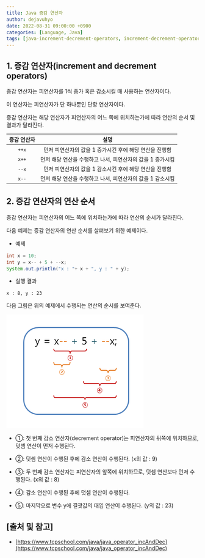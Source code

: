 ```yaml
---
title: Java 증감 연산자
author: dejavuhyo
date: 2022-08-31 09:00:00 +0900
categories: [Language, Java]
tags: [java-increment-decrement-operators, increment-decrement-operators, increment-operators, decrement-operators, operator, 자바-증감-연산자, 증감-연산자, 증가-연산자, 감소-연산자, 연산자]
---
```


## 1. 증감 연산자(increment and decrement operators)
증감 연산자는 피연산자를 1씩 증가 혹은 감소시킬 때 사용하는 연산자이다.

이 연산자는 피연산자가 단 하나뿐인 단항 연산자이다.

증감 연산자는 해당 연산자가 피연산자의 어느 쪽에 위치하는가에 따라 연산의 순서 및 결과가 달라진다.

| 증감 연산자 | 설명 |
|:-----:|:-----:|
| `++x` | 먼저 피연산자의 값을 1 증가시킨 후에 해당 연산을 진행함 |
| `x++` | 먼저 해당 연산을 수행하고 나서, 피연산자의 값을 1 증가시킴 |
| `--x` | 먼저 피연산자의 값을 1 감소시킨 후에 해당 연산을 진행함 |
| `x--` | 먼저 해당 연산을 수행하고 나서, 피연산자의 값을 1 감소시킴 |

## 2. 증감 연산자의 연산 순서
증감 연산자는 피연산자의 어느 쪽에 위치하는가에 따라 연산의 순서가 달라진다.

다음 예제는 증감 연산자의 연산 순서를 살펴보기 위한 예제이다.

* 예제

```java
int x = 10;
int y = x-- + 5 + --x;
System.out.println("x : "+ x + ", y : " + y);
```

* 실행 결과

```text
x : 8, y : 23
```

다음 그림은 위의 예제에서 수행되는 연산의 순서를 보여준다.

![decrement](/assets/img/2022-08-31-increment-and-decrement-operators/decrement.png)

* ①: 첫 번째 감소 연산자(decrement operator)는 피연산자의 뒤쪽에 위치하므로, 덧셈 연산이 먼저 수행된다.

* ②: 덧셈 연산이 수행된 후에 감소 연산이 수행된다. (x의 값 : 9)

* ③: 두 번째 감소 연산자는 피연산자의 앞쪽에 위치하므로, 덧셈 연산보다 먼저 수행된다. (x의 값 : 8)

* ④: 감소 연산이 수행된 후에 덧셈 연산이 수행된다.

* ⑤: 마지막으로 변수 y에 결괏값의 대입 연산이 수행된다. (y의 값 : 23)

## [출처 및 참고]
* [https://www.tcpschool.com/java/java_operator_incAndDec](https://www.tcpschool.com/java/java_operator_incAndDec)
